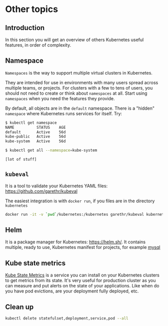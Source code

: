 # Other topics

## Introduction

In this section you will get an overview of others Kubernetes useful features, in order of complexity.

## Namespace

`Namespaces` is the way to support multiple virtual clusters in Kubernetes.

They are intended for use in environments with many users spread across multiple teams, or projects. For clusters with a few to tens of users, you should not need to create or think about `namespaces` at all. Start using `namespaces` when you need the features they provide.

By default, all objects are in the `default` namespace. There is a "hidden" `namespace` where Kubernetes runs services for itself.
Try:

```sh
$ kubectl get namespace
NAME          STATUS    AGE
default       Active    56d
kube-public   Active    56d
kube-system   Active    56d
```

```sh
$ kubectl get all --namespace=kube-system

[lot of stuff]
```

## `kubeval`

It is a tool to validate your Kubernetes YAML files: https://github.com/garethr/kubeval

The easiest integration is with `docker run`, if you files are in the directory `kubernetes`

```sh
docker run -it -v `pwd`/kubernetes:/kubernetes garethr/kubeval kubernetes/**/*
```

## Helm

It is a package manager for Kubernetes: https://helm.sh/.
It contains multiple, ready to use, Kubernetes manifest for projects, for example [mysql](https://github.com/helm/charts/tree/master/stable/mysql)

## Kube state metrics

[Kube State Metrics](https://github.com/kubernetes/kube-state-metrics) is a service you can install on your Kubernetes clusters to get metrics from its state. It's very useful for production cluster as you can measure and put alerts on the state of your applications. Like when do you have pod evictions, are your deployment fully deployed, etc.

## Clean up

```sh
kubectl delete statefulset,deployment,service,pod --all
```
